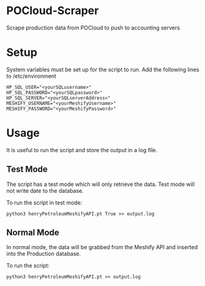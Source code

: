# POCloud-Scraper
Scrape production data from POCloud to push to accounting servers

# Setup
System variables must be set up for the script to run. Add the following lines to /etc/environment
```
HP_SQL_USER="<yourSQLusername>"
HP_SQL_PASSWORD="<yourSQLpassword>"
HP_SQL_SERVER="<yourSQLserverAddress>"
MESHIFY_USERNAME="<yourMeshifyUsername>"
MESHIFY_PASSWORD="<yourMeshifyPassword>"
```

# Usage
It is useful to run the script and store the output in a log file.

## Test Mode
The script has a test mode which will only retrieve the data. Test mode will not write date to the database.

To run the script in test mode:
```
python3 henryPetroleumMeshifyAPI.pt True >> output.log
```

## Normal Mode
In normal mode, the data will be grabbed from the Meshify API and inserted into the Production database.

To run the script:
```
python3 henryPetroleumMeshifyAPI.pt >> output.log
```
